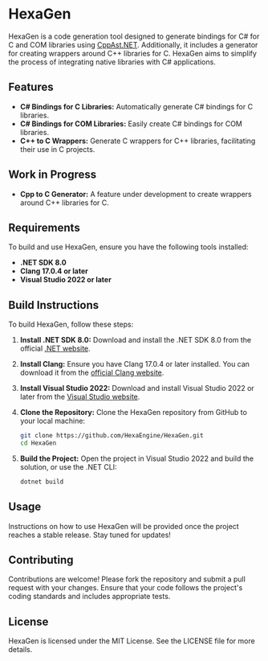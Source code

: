 # HexaGen

HexaGen is a code generation tool designed to generate bindings for C# for C and COM libraries using [CppAst.NET](https://github.com/xoofx/CppAst.NET). Additionally, it includes a generator for creating wrappers around C++ libraries for C. HexaGen aims to simplify the process of integrating native libraries with C# applications.

## Features

- **C# Bindings for C Libraries:** Automatically generate C# bindings for C libraries.
- **C# Bindings for COM Libraries:** Easily create C# bindings for COM libraries.
- **C++ to C Wrappers:** Generate C wrappers for C++ libraries, facilitating their use in C projects.

## Work in Progress

- **Cpp to C Generator:** A feature under development to create wrappers around C++ libraries for C.

## Requirements

To build and use HexaGen, ensure you have the following tools installed:

- **.NET SDK 8.0**
- **Clang 17.0.4 or later**
- **Visual Studio 2022 or later**

## Build Instructions

To build HexaGen, follow these steps:

1. **Install .NET SDK 8.0:**
   Download and install the .NET SDK 8.0 from the official [.NET website](https://dotnet.microsoft.com/download/dotnet/8.0).

2. **Install Clang:**
   Ensure you have Clang 17.0.4 or later installed. You can download it from the [official Clang website](https://clang.llvm.org/).

3. **Install Visual Studio 2022:**
   Download and install Visual Studio 2022 or later from the [Visual Studio website](https://visualstudio.microsoft.com/).

4. **Clone the Repository:**
   Clone the HexaGen repository from GitHub to your local machine:
   ```bash
   git clone https://github.com/HexaEngine/HexaGen.git
   cd HexaGen
   ```
5. **Build the Project:**
   Open the project in Visual Studio 2022 and build the solution, or use the .NET CLI:
   ```bash
   dotnet build
   ```

## Usage

Instructions on how to use HexaGen will be provided once the project reaches a stable release. Stay tuned for updates!

## Contributing

Contributions are welcome! Please fork the repository and submit a pull request with your changes. Ensure that your code follows the project's coding standards and includes appropriate tests.

## License

HexaGen is licensed under the MIT License. See the LICENSE file for more details.
